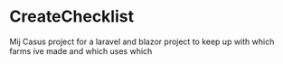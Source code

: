 # CreateChecklist
Mij Casus project for a laravel and blazor project to keep up with which farms ive made and which uses which
